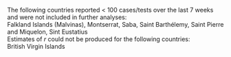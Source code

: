 The following countries reported < 100 cases/tests over the last 7 weeks and were not included in further analyses:<br>Falkland Islands (Malvinas), Montserrat, Saba, Saint Barthélemy, Saint Pierre and Miquelon, Sint Eustatius
<br>
Estimates of *r* could not be produced for the following countries:<br>British Virgin Islands
<br>
